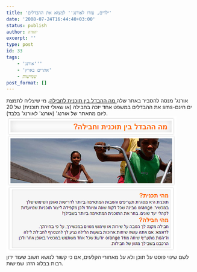 ```yaml
---
title: 'ילדים, עזרו לאורנג'' למצוא את ההבדלים'
date: '2008-07-24T16:44:40+03:00'
status: publish
author: יהודה
excerpt: ''
type: post
id: 33
tags:
    - 'אורנג'''
    - 'אתרים בארץ'
    - שמישות
post_format: []
---
```

אורנג' מנסה להסביר באתר שלה[ מה ההבדל בין תוכנית לחבילה](http://www.orange.co.il/PlansAndRates/1517.html). מי שיצליח לתמצת את ההבדלים במשפט אחד יזכה בחבילה (או שאולי זאת תוכנית) של 20 sms-ים חינם ליום מהאתר של אורנג' (אורנג' לאורנג' בלבד).  
![מה ההבדל בין תוכנית וחבילה?](/img/2008/07/orange-find-diff-1.png)  
לשם שינוי פוסט על תוכן ולא על מאחורי הקלעים, אם כי קשור לנושא חשוב שעוד ידון רבות בבלוג הזה: שמישות.

